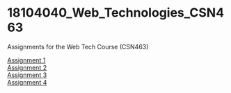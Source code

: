 # 18104040_Web_Technologies_CSN463

Assignments for the Web Tech Course (CSN463)

[Assignment 1](https://github.com/Harshit564/18104040_Web_Technologies_CSN463/tree/main/Assignment%201)
<br/>
[Assignment 2](https://github.com/Harshit564/18104040_Web_Technologies_CSN463/tree/main/Assignment%202)
<br/>
[Assignment 3](https://github.com/Harshit564/18104040_Web_Technologies_CSN463/tree/main/Assignment%203)
<br/>
[Assignment 4](https://github.com/Harshit564/18104040_Web_Technologies_CSN463/tree/main/Assignment%204)